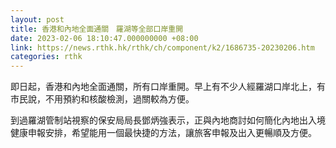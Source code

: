 ```yaml
---
layout: post
title: 香港和內地全面通關　羅湖等全部口岸重開
date: 2023-02-06 18:10:47.000000000 +08:00
link: https://news.rthk.hk/rthk/ch/component/k2/1686735-20230206.htm
categories: rthk
---
```


即日起，香港和內地全面通關，所有口岸重開。早上有不少人經羅湖口岸北上，有市民說，不用預約和核酸檢測，過關較為方便。

到過羅湖管制站視察的保安局局長鄧炳強表示，正與內地商討如何簡化內地出入境健康申報安排，希望能用一個最快捷的方法，讓旅客申報及出入更暢順及方便。
